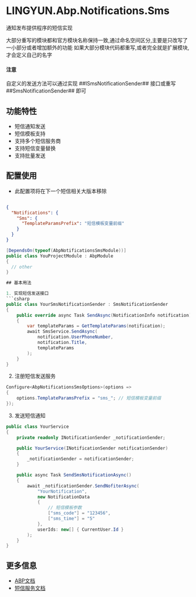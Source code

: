 # LINGYUN.Abp.Notifications.Sms

通知发布提供程序的短信实现

大部分重写的模块都和官方模块名称保持一致,通过命名空间区分,主要是只改写了一小部分或者增加额外的功能
如果大部分模块代码都重写,或者完全就是扩展模块,才会定义自己的名字

#### 注意

自定义的发送方法可以通过实现 ##ISmsNotificationSender## 接口或重写 ##SmsNotificationSender## 即可

## 功能特性

* 短信通知发送
* 短信模板支持
* 支持多个短信服务商
* 支持短信变量替换
* 支持批量发送

## 配置使用

* 此配置项将在下一个短信相关大版本移除

```json

{
  "Notifications": {
    "Sms": {
      "TemplateParamsPrefix": "短信模板变量前缀"
    }
  }
}

```

```csharp
[DependsOn(typeof(AbpNotificationsSmsModule))]
public class YouProjectModule : AbpModule
{
  // other
}

## 基本用法

1. 实现短信发送接口
```csharp
public class YourSmsNotificationSender : SmsNotificationSender
{
    public override async Task SendAsync(NotificationInfo notification)
    {
        var templateParams = GetTemplateParams(notification);
        await SmsService.SendAsync(
            notification.UserPhoneNumber,
            notification.Title,
            templateParams
        );
    }
}
```

2. 注册短信发送服务
```csharp
Configure<AbpNotificationsSmsOptions>(options =>
{
    options.TemplateParamsPrefix = "sms_"; // 短信模板变量前缀
});
```

3. 发送短信通知
```csharp
public class YourService
{
    private readonly INotificationSender _notificationSender;

    public YourService(INotificationSender notificationSender)
    {
        _notificationSender = notificationSender;
    }

    public async Task SendSmsNotificationAsync()
    {
        await _notificationSender.SendNofiterAsync(
            "YourNotification",
            new NotificationData
            {
                // 短信模板参数
                ["sms_code"] = "123456",
                ["sms_time"] = "5"
            },
            userIds: new[] { CurrentUser.Id }
        );
    }
}
```

## 更多信息

* [ABP文档](https://docs.abp.io)
* [短信服务文档](https://docs.abp.io/en/abp/latest/SMS-Sending)

